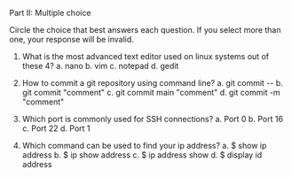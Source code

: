 Part II: Multiple choice

Circle the choice that best answers each question. If you select more than one, your response will be invalid.

1. What is the most advanced text editor used on linux systems out of these 4?
   a. nano
   b. vim
   c. notepad
   d. gedit

2. How to commit a git repository using command line?
   a. git commit --
   b. git commit "comment"
   c. git commit main "comment"
   d. git commit -m "comment"

3. Which port is commonly used for SSH connections?
   a. Port 0
   b. Port 16
   c. Port 22
   d. Port 1

4. Which command can be used to find your ip address?
   a. $ show ip address
   b. $ ip show address
   c. $ ip address show
   d. $ display id address
